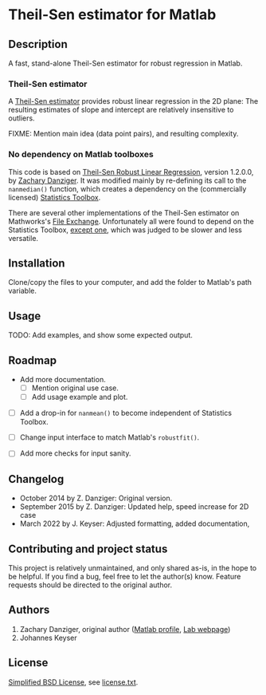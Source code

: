 # Theil-Sen estimator for Matlab

## Description

A fast, stand-alone Theil-Sen estimator for robust regression in Matlab.

### Theil-Sen estimator

A [Theil-Sen estimator](https://en.wikipedia.org/wiki/Theil%E2%80%93Sen_estimator) provides robust linear regression in the 2D plane:
The resulting estimates of slope and intercept are relatively insensitive to outliers.

FIXME: Mention main idea (data point pairs), and resulting complexity.

### No dependency on Matlab toolboxes

This code is based on [Theil-Sen Robust Linear Regression](https://mathworks.com/matlabcentral/fileexchange/48294-theil-sen-robust-linear-regression), version 1.2.0.0, by [Zachary Danziger](https://mathworks.com/matlabcentral/profile/authors/1044524).
It was modified mainly by re-defining its call to the `nanmedian()` function, which creates a dependency on the (commercially licensed) [Statistics Toolbox](https://mathworks.com/products/statistics.html).

There are several other implementations of the Theil-Sen estimator on Mathworks's [File Exchange](https://mathworks.com/matlabcentral/fileexchange).
Unfortunately all were found to depend on the Statistics Toolbox, [except one](https://mathworks.com/matlabcentral/fileexchange/43135-regression-utilities), which was judged to be slower and less versatile.

## Installation

Clone/copy the files to your computer, and add the folder to Matlab's path variable.

## Usage

TODO: Add examples, and show some expected output.

## Roadmap

- Add more documentation.
    - [ ] Mention original use case.
    - [ ] Add usage example and plot.
- [ ] Add a drop-in for `nanmean()` to become independent of Statistics Toolbox.
- [ ] Change input interface to match Matlab's `robustfit()`.
- [ ] Add more checks for input sanity.


## Changelog

- October 2014 by Z. Danziger: Original version.
- September 2015 by Z. Danziger: Updated help, speed increase for 2D case
- March 2022 by J. Keyser: Adjusted formatting, added documentation,

## Contributing and project status

This project is relatively unmaintained, and only shared as-is, in the hope to be helpful.
If you find a bug, feel free to let the author(s) know.
Feature requests should be directed to the original author.

## Authors

1. Zachary Danziger, original author ([Matlab profile](https://de.mathworks.com/matlabcentral/profile/authors/1044524), [Lab webpage](https://anil.fiu.edu/))
2. Johannes Keyser

## License

[Simplified BSD License](https://en.wikipedia.org/wiki/BSD_licenses#2-clause_license_(%22Simplified_BSD_License%22_or_%22FreeBSD_License%22)), see [license.txt](license.txt).
